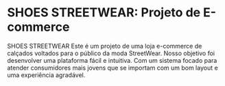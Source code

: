 # SHOES STREETWEAR: Projeto de E-commerce
SHOES STREETWEAR Este é um projeto de uma loja e-commerce de calçados voltados para o público da moda StreetWear. Nosso objetivo foi desenvolver uma plataforma fácil e intuitiva. Com um sistema focado para atender consumidores mais jovens que se importam com um bom layout e uma experiência agradável.
